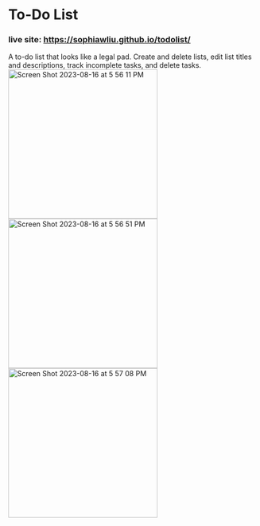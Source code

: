 # To-Do List  
### live site: https://sophiawliu.github.io/todolist/  
A to-do list that looks like a legal pad. Create and delete lists, edit list titles and descriptions, track incomplete tasks, and delete tasks.  
<img width="300" alt="Screen Shot 2023-08-16 at 5 56 11 PM" src="https://github.com/sophiawliu/todolist/assets/122403050/2a173b15-9701-44bb-95aa-390aafd489a1">
<img width="300" alt="Screen Shot 2023-08-16 at 5 56 51 PM" src="https://github.com/sophiawliu/todolist/assets/122403050/93d36aff-4188-4511-bff3-1fa4cd14c66c">
<img width="300" alt="Screen Shot 2023-08-16 at 5 57 08 PM" src="https://github.com/sophiawliu/todolist/assets/122403050/ad0ba41e-b39b-43d0-9e8d-d224644a8d8c">
